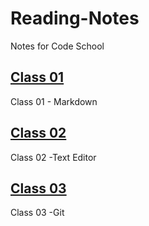 # Reading-Notes
Notes for Code School

## [Class 01](/102/Class01/README.md)

Class 01 - Markdown

## [Class 02](/102/Class02/README.md)

Class 02 -Text Editor

## [Class 03](/102/Class03/README.md)

Class 03 -Git